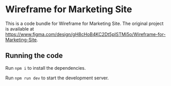 
  # Wireframe for Marketing Site

  This is a code bundle for Wireframe for Marketing Site. The original project is available at https://www.figma.com/design/gH8cHoB4KC2Dt5pISTMi5o/Wireframe-for-Marketing-Site.

  ## Running the code

  Run `npm i` to install the dependencies.

  Run `npm run dev` to start the development server.
  